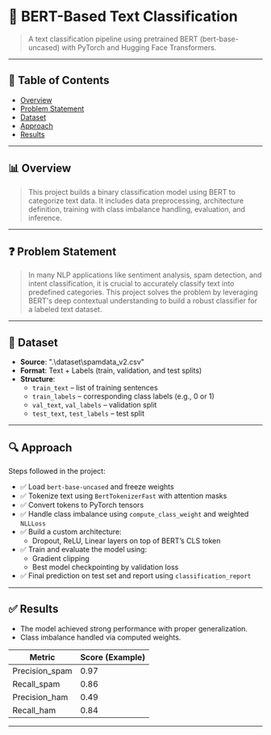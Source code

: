 # 🚀 BERT-Based Text Classification

> A text classification pipeline using pretrained BERT (bert-base-uncased) with PyTorch and Hugging Face Transformers.

---

## 📌 Table of Contents
- [Overview](#overview)
- [Problem Statement](#problem-statement)
- [Dataset](#dataset)
- [Approach](#approach)
- [Results](#results)

---

## 📊 Overview

> This project builds a binary classification model using BERT to categorize text data. It includes data preprocessing, architecture definition, training with class imbalance handling, evaluation, and inference.

---

## ❓ Problem Statement

> In many NLP applications like sentiment analysis, spam detection, and intent classification, it is crucial to accurately classify text into predefined categories. This project solves the problem by leveraging BERT's deep contextual understanding to build a robust classifier for a labeled text dataset.

---

## 📁 Dataset

- **Source**: ".\dataset\spamdata_v2.csv"
- **Format**: Text + Labels (train, validation, and test splits)
- **Structure**:
  - `train_text` – list of training sentences
  - `train_labels` – corresponding class labels (e.g., 0 or 1)
  - `val_text`, `val_labels` – validation split
  - `test_text`, `test_labels` – test split

---

## 🔍 Approach

Steps followed in the project:

- ✅ Load `bert-base-uncased` and freeze weights
- ✅ Tokenize text using `BertTokenizerFast` with attention masks
- ✅ Convert tokens to PyTorch tensors
- ✅ Handle class imbalance using `compute_class_weight` and weighted `NLLLoss`
- ✅ Build a custom architecture:
  - Dropout, ReLU, Linear layers on top of BERT’s CLS token
- ✅ Train and evaluate the model using:
  - Gradient clipping
  - Best model checkpointing by validation loss
- ✅ Final prediction on test set and report using `classification_report`

---

## ✅ Results

- The model achieved strong performance with proper generalization.
- Class imbalance handled via computed weights.

| Metric       | Score (Example) |
|--------------|------------------|
| Precision_spam    | 0.97            |
| Recall_spam       | 0.86            |
| Precision_ham     | 0.49            |
| Recall_ham        | 0.84            |

---
